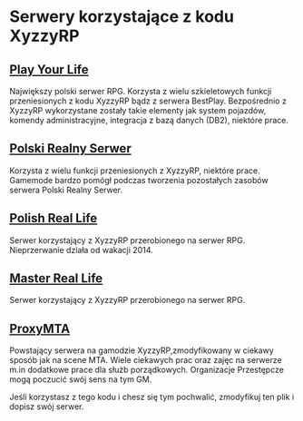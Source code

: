 # Serwery korzystające z kodu XyzzyRP


## [Play Your Life](http://pylife.pl/)

Największy polski serwer RPG. Korzysta z wielu szkieletowych funkcji 
przeniesionych z kodu XyzzyRP bądz z serwera BestPlay. Bezpośrednio
z XyzzyRP wykorzystane zostały takie elementy jak system pojazdów,
komendy administracyjne, integracja z bazą danych (DB2), niektóre
prace.



## [Polski Realny Serwer](mtasa://178.19.106.171:22106)

Korzysta z wielu funkcji przeniesionych z XyzzyRP, niektóre prace.
Gamemode bardzo pomógł podczas tworzenia pozostałych zasobów
serwera Polski Realny Serwer.

## [Polish Real Life](mtasa://193.70.126.136:21040)
Serwer korzystający z XyzzyRP przerobionego na serwer RPG.
Nieprzerwanie działa od wakacji 2014.

## [Master Real Life](mtasa://193.70.126.136:21040)
Serwer korzystający z XyzzyRP przerobionego na serwer RPG.

## [ProxyMTA](https://proxymta.pl/index.php)
Powstający serwera na gamodzie XyzzyRP,zmodyfikowany w ciekawy sposób jak na scene MTA.
Wiele ciekawych prac oraz zajęc na serwerze m.in dodatkowe prace dla służb porządkowych.
Organizacje Przestępcze mogą poczucić swój sens na tym GM.


Jeśli korzystasz z tego kodu i chesz się tym pochwalić, zmodyfikuj ten plik i dopisz swój serwer.

